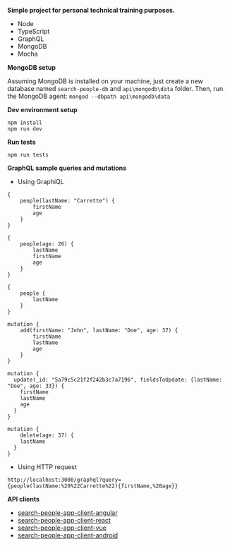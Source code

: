 **Simple project for personal technical training purposes.**

* Node
* TypeScript
* GraphQL
* MongoDB
* Mocha

**MongoDB setup**

Assuming MongoDB is installed on your machine, just create a new database named ``` search-people-db ``` and ``` api\mongodb\data ``` folder.
Then, run the MongoDB agent: ``` mongod --dbpath api\mongodb\data ```

**Dev environment setup**

```
npm install
npm run dev
```

**Run tests**

```
npm run tests
```

**GraphQL sample queries and mutations**

* Using GraphiQL
```
{
    people(lastName: "Carrette") {
        firstName
        age
    }
}
```
```
{
    people(age: 26) {
        lastName
        firstName
        age
    }
}
```
```
{
    people {
        lastName
    }
}
```
```
mutation {
    add(firstName: "John", lastName: "Doe", age: 37) {
        firstName
        lastName
        age
    }
}
```
```
mutation {
  update(_id: "5a79c5c21f2f242b3c7a7196", fieldsToUpdate: {lastName: "Doe", age: 33}) {
    firstName
    lastName
    age
  }
}
```
```
mutation {
    delete(age: 37) {
    lastName
  }
}
```

* Using HTTP request
```
http://localhost:3000/graphql?query={people(lastName:%20%22Carrette%22){firstName,%20age}}
```

**API clients**
* [search-people-app-client-angular](https://github.com/rcarrette/search-people-app-client-angular)
* [search-people-app-client-react](https://github.com/rcarrette/search-people-app-client-react)
* [search-people-app-client-vue](https://github.com/rcarrette/search-people-app-client-vue)
* [search-people-app-client-android](https://github.com/rcarrette/search-people-app-client-android)
